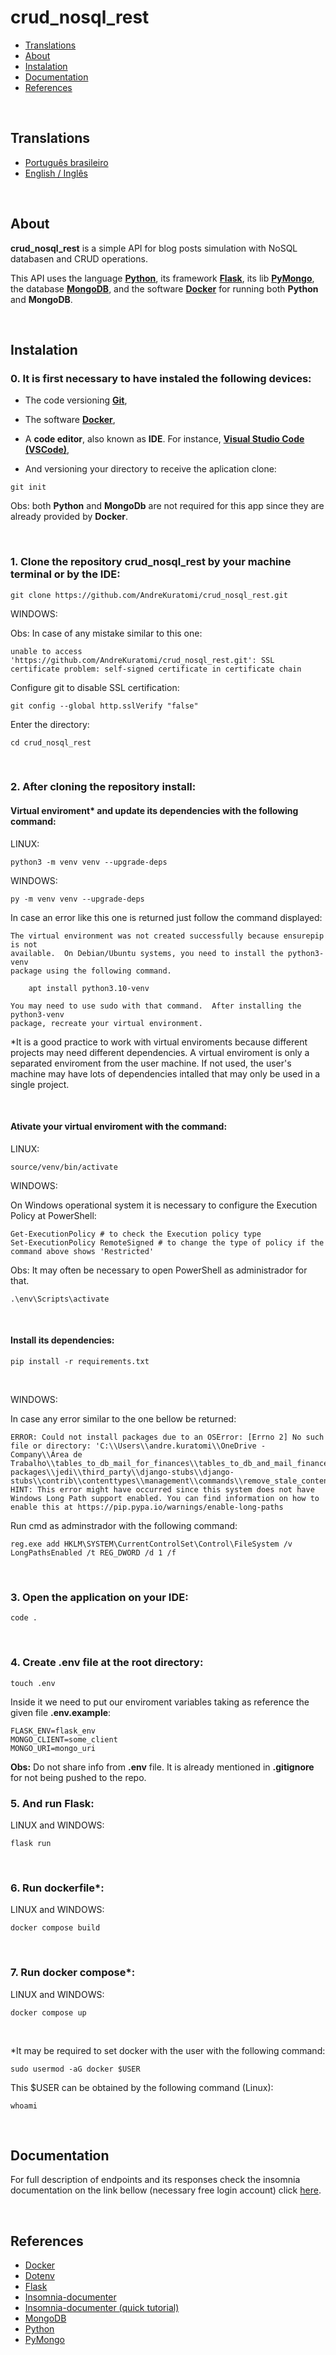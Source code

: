 # crud_nosql_rest

- [Translations](#translations)
- [About](#about)
- [Instalation](#instalation)
- [Documentation](#documentation)
- [References](#references)

<br>

## Translations

- [Português brasileiro](./.multilingual_readmes/README_pt-br.md)
- [English / Inglês](https://github.com/AndreKuratomi/crud_nosql_rest/)

<br>

## About

<b>crud_nosql_rest</b> is a simple API for blog posts simulation with NoSQL databasen and CRUD operations.

This API uses the language <strong>[Python](https://www.python.org/downloads/)</strong>, its framework <strong>[Flask](https://flask.palletsprojects.com/en/3.0.x/)</strong>, its lib <strong>[PyMongo](https://pypi.org/project/pymongo/)</strong>, the database <strong>[MongoDB](https://www.mongodb.com/)</strong>, and the software <strong>[Docker](https://docs.docker.com/)</strong> for running both <b>Python</b> and <b>MongoDB</b>.

<br>

## Instalation

<h3>0. It is first necessary to have instaled the following devices:</h3>

- The code versioning <b>[Git](https://git-scm.com/downloads)</b>,

- The software <b>[Docker](https://docs.docker.com/)</b>,

- A <b>code editor</b>, also known as <b>IDE</b>. For instance, <strong>[Visual Studio Code (VSCode)](https://code.visualstudio.com/)</strong>,

- <p> And versioning your directory to receive the aplication clone:</p>

```
git init
```

Obs: both <b>Python</b> and <b>MongoDb</b> are not required for this app since they are already provided by <b>Docker</b>.

<br>
<h3>1. Clone the repository <b>crud_nosql_rest</b> by your machine terminal or by the IDE:</h3>

```
git clone https://github.com/AndreKuratomi/crud_nosql_rest.git
```

WINDOWS:

Obs: In case of any mistake similar to this one: 

```
unable to access 'https://github.com/AndreKuratomi/crud_nosql_rest.git': SSL certificate problem: self-signed certificate in certificate chain
```

Configure git to disable SSL certification:

```
git config --global http.sslVerify "false"
```

<p>Enter the directory:</p>

```
cd crud_nosql_rest
```
<br>

<h3>2. After cloning the repository install:</h3>

<h4>Virtual enviroment* and update its dependencies with the following command:</h4>


LINUX:
```
python3 -m venv venv --upgrade-deps
```

WINDOWS:
```
py -m venv venv --upgrade-deps
```

In case an error like this one is returned just follow the command displayed:

```
The virtual environment was not created successfully because ensurepip is not
available.  On Debian/Ubuntu systems, you need to install the python3-venv
package using the following command.

    apt install python3.10-venv

You may need to use sudo with that command.  After installing the python3-venv
package, recreate your virtual environment.
```

*It is a good practice to work with virtual enviroments because different projects may need different dependencies. A virtual enviroment is only a separated enviroment from the user machine. If not used, the user's machine may have lots of dependencies intalled that may only be used in a single project.

<br>

<h4>Ativate your virtual enviroment with the command:</h4>

LINUX:
```
source/venv/bin/activate
```

WINDOWS:

On Windows operational system it is necessary to configure the Execution Policy at PowerShell:

```
Get-ExecutionPolicy # to check the Execution policy type
Set-ExecutionPolicy RemoteSigned # to change the type of policy if the command above shows 'Restricted'
```
Obs: It may often be necessary to open PowerShell as administrador for that.

```
.\env\Scripts\activate
```

<br>

<h4>Install its dependencies:</h4>

```
pip install -r requirements.txt
```
<br>

WINDOWS:

In case any error similar to the one bellow be returned:

```
ERROR: Could not install packages due to an OSError: [Errno 2] No such file or directory: 'C:\\Users\\andre.kuratomi\\OneDrive - Company\\Área de Trabalho\\tables_to_db_mail_for_finances\\tables_to_db_and_mail_finances\\env\\Lib\\site-packages\\jedi\\third_party\\django-stubs\\django-stubs\\contrib\\contenttypes\\management\\commands\\remove_stale_contenttypes.pyi'
HINT: This error might have occurred since this system does not have Windows Long Path support enabled. You can find information on how to enable this at https://pip.pypa.io/warnings/enable-long-paths
```

Run cmd as adminstrador with the following command:

```
reg.exe add HKLM\SYSTEM\CurrentControlSet\Control\FileSystem /v LongPathsEnabled /t REG_DWORD /d 1 /f
```

<br>

<h3>3. Open the application on your IDE:</h3>

```
code .
```
<br>


<h3>4. Create <b>.env</b> file at the root directory:</h3>

```
touch .env
```

Inside it we need to put our enviroment variables taking as reference the given file <b>.env.example</b>:

```
FLASK_ENV=flask_env
MONGO_CLIENT=some_client
MONGO_URI=mongo_uri
```

<b>Obs:</b> Do not share info from <b>.env</b> file. It is already mentioned in <b>.gitignore</b> for not being pushed to the repo.

<h3>5. And run Flask:</h3>

LINUX and WINDOWS:
```
flask run
```

<br>

<h3>6. Run dockerfile*:</h3>

LINUX and WINDOWS:
```
docker compose build
```

<br>

<h3>7. Run docker compose*:</h3>

LINUX and WINDOWS:
```
docker compose up
```

<br>

*It may be required to set docker with the user with the following command:

```
sudo usermod -aG docker $USER
```

This $USER can be obtained by the following command (Linux):

```
whoami
```

<br>

## Documentation

For full description of endpoints and its responses check the insomnia documentation on the link bellow (necessary free login account) click [here](https://insomnia-odwtdahxh-abkuras-projects.vercel.app/).

<br>

## References

- [Docker](https://docs.docker.com/)
- [Dotenv](https://www.npmjs.com/package/dotenv)
- [Flask](https://flask.palletsprojects.com/en/3.0.x/)
- [Insomnia-documenter](https://www.npmjs.com/package/insomnia-documenter)
- [Insomnia-documenter (quick tutorial)](https://www.youtube.com/watch?v=pq2u3FqVVy8)
- [MongoDB](https://www.mongodb.com/)
- [Python](https://www.python.org/downloads/)
- [PyMongo](https://pypi.org/project/pymongo/)
